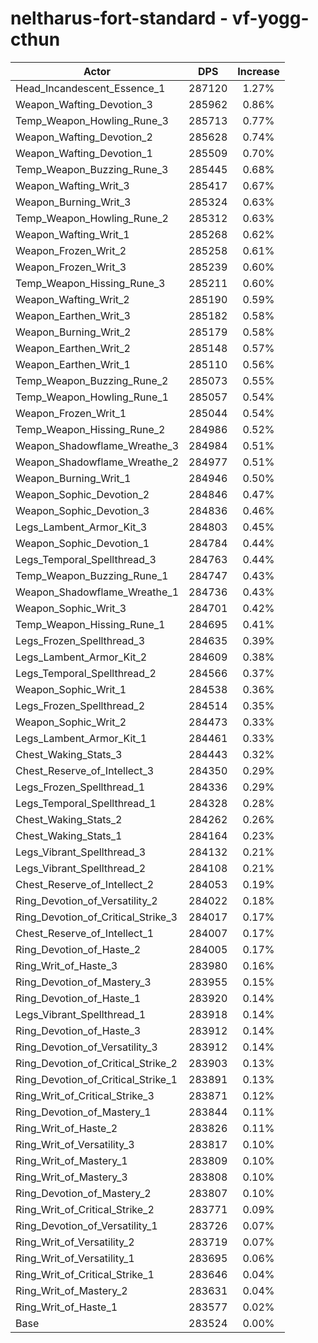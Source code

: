 # neltharus-fort-standard - vf-yogg-cthun
| Actor | DPS | Increase |
|---|:---:|:---:|
|Head_Incandescent_Essence_1|287120|1.27%|
|Weapon_Wafting_Devotion_3|285962|0.86%|
|Temp_Weapon_Howling_Rune_3|285713|0.77%|
|Weapon_Wafting_Devotion_2|285628|0.74%|
|Weapon_Wafting_Devotion_1|285509|0.70%|
|Temp_Weapon_Buzzing_Rune_3|285445|0.68%|
|Weapon_Wafting_Writ_3|285417|0.67%|
|Weapon_Burning_Writ_3|285324|0.63%|
|Temp_Weapon_Howling_Rune_2|285312|0.63%|
|Weapon_Wafting_Writ_1|285268|0.62%|
|Weapon_Frozen_Writ_2|285258|0.61%|
|Weapon_Frozen_Writ_3|285239|0.60%|
|Temp_Weapon_Hissing_Rune_3|285211|0.60%|
|Weapon_Wafting_Writ_2|285190|0.59%|
|Weapon_Earthen_Writ_3|285182|0.58%|
|Weapon_Burning_Writ_2|285179|0.58%|
|Weapon_Earthen_Writ_2|285148|0.57%|
|Weapon_Earthen_Writ_1|285110|0.56%|
|Temp_Weapon_Buzzing_Rune_2|285073|0.55%|
|Temp_Weapon_Howling_Rune_1|285057|0.54%|
|Weapon_Frozen_Writ_1|285044|0.54%|
|Temp_Weapon_Hissing_Rune_2|284986|0.52%|
|Weapon_Shadowflame_Wreathe_3|284984|0.51%|
|Weapon_Shadowflame_Wreathe_2|284977|0.51%|
|Weapon_Burning_Writ_1|284946|0.50%|
|Weapon_Sophic_Devotion_2|284846|0.47%|
|Weapon_Sophic_Devotion_3|284836|0.46%|
|Legs_Lambent_Armor_Kit_3|284803|0.45%|
|Weapon_Sophic_Devotion_1|284784|0.44%|
|Legs_Temporal_Spellthread_3|284763|0.44%|
|Temp_Weapon_Buzzing_Rune_1|284747|0.43%|
|Weapon_Shadowflame_Wreathe_1|284736|0.43%|
|Weapon_Sophic_Writ_3|284701|0.42%|
|Temp_Weapon_Hissing_Rune_1|284695|0.41%|
|Legs_Frozen_Spellthread_3|284635|0.39%|
|Legs_Lambent_Armor_Kit_2|284609|0.38%|
|Legs_Temporal_Spellthread_2|284566|0.37%|
|Weapon_Sophic_Writ_1|284538|0.36%|
|Legs_Frozen_Spellthread_2|284514|0.35%|
|Weapon_Sophic_Writ_2|284473|0.33%|
|Legs_Lambent_Armor_Kit_1|284461|0.33%|
|Chest_Waking_Stats_3|284443|0.32%|
|Chest_Reserve_of_Intellect_3|284350|0.29%|
|Legs_Frozen_Spellthread_1|284336|0.29%|
|Legs_Temporal_Spellthread_1|284328|0.28%|
|Chest_Waking_Stats_2|284262|0.26%|
|Chest_Waking_Stats_1|284164|0.23%|
|Legs_Vibrant_Spellthread_3|284132|0.21%|
|Legs_Vibrant_Spellthread_2|284108|0.21%|
|Chest_Reserve_of_Intellect_2|284053|0.19%|
|Ring_Devotion_of_Versatility_2|284022|0.18%|
|Ring_Devotion_of_Critical_Strike_3|284017|0.17%|
|Chest_Reserve_of_Intellect_1|284007|0.17%|
|Ring_Devotion_of_Haste_2|284005|0.17%|
|Ring_Writ_of_Haste_3|283980|0.16%|
|Ring_Devotion_of_Mastery_3|283955|0.15%|
|Ring_Devotion_of_Haste_1|283920|0.14%|
|Legs_Vibrant_Spellthread_1|283918|0.14%|
|Ring_Devotion_of_Haste_3|283912|0.14%|
|Ring_Devotion_of_Versatility_3|283912|0.14%|
|Ring_Devotion_of_Critical_Strike_2|283903|0.13%|
|Ring_Devotion_of_Critical_Strike_1|283891|0.13%|
|Ring_Writ_of_Critical_Strike_3|283871|0.12%|
|Ring_Devotion_of_Mastery_1|283844|0.11%|
|Ring_Writ_of_Haste_2|283826|0.11%|
|Ring_Writ_of_Versatility_3|283817|0.10%|
|Ring_Writ_of_Mastery_1|283809|0.10%|
|Ring_Writ_of_Mastery_3|283808|0.10%|
|Ring_Devotion_of_Mastery_2|283807|0.10%|
|Ring_Writ_of_Critical_Strike_2|283771|0.09%|
|Ring_Devotion_of_Versatility_1|283726|0.07%|
|Ring_Writ_of_Versatility_2|283719|0.07%|
|Ring_Writ_of_Versatility_1|283695|0.06%|
|Ring_Writ_of_Critical_Strike_1|283646|0.04%|
|Ring_Writ_of_Mastery_2|283631|0.04%|
|Ring_Writ_of_Haste_1|283577|0.02%|
|Base|283524|0.00%|
